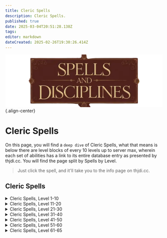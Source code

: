 ```yaml
---
title: Cleric Spells
description: Cleric Spells.
published: true
date: 2025-03-04T20:51:28.138Z
tags: 
editor: markdown
dateCreated: 2025-02-26T19:30:26.414Z
---
```


![spellsdisciplines.webp](/classes-and-abilities/spellsdisciplines.webp){.align-center}

# Cleric Spells


On this page, you will find a `deep dive` of Cleric Spells, what that means is below there are level blocks of every 10 levels up to server max, wherein each set of abilities has a link to its entire database entry as presented by thjdi.cc. You will find the page split by Spells by Level.


> Just click the spell, and it'll take you to the info page on thjdi.cc.

## Cleric Spells
<details>
	<summary> Cleric Spells, Level 1-10 </summary>

|Spell Name|Level|
|---|---|
|<a href="https://www.thjdi.cc/spell/202" target="_blank">Courage</a>|1|
|<a href="https://www.thjdi.cc/spell/203" target="_blank">Cure Poison</a>|1|
|<a href="https://www.thjdi.cc/spell/207" target="_blank">Divine Aura</a>|1|
|<a href="https://www.thjdi.cc/spell/201" target="_blank">Flash of Light</a>|1|
|<a href="https://www.thjdi.cc/spell/11" target="_blank">Holy Armor</a>|1|
|<a href="https://www.thjdi.cc/spell/208" target="_blank">Lull</a>|1|
|<a href="https://www.thjdi.cc/spell/200" target="_blank">Minor Healing</a>|1|
|<a href="https://www.thjdi.cc/spell/209" target="_blank">Spook the Dead</a>|1|
|<a href="https://www.thjdi.cc/spell/14" target="_blank">Strike</a>|1|
|<a href="https://www.thjdi.cc/spell/205" target="_blank">True North</a>|1|
|<a href="https://www.thjdi.cc/spell/210" target="_blank">Yaulp</a>|1|
|<a href="https://www.thjdi.cc/spell/215" target="_blank">Reckless Strength</a>|2|
|<a href="https://www.thjdi.cc/spell/216" target="_blank">Stun</a>|2|
|<a href="https://www.thjdi.cc/spell/212" target="_blank">Cure Blindness</a>|3|
|<a href="https://www.thjdi.cc/spell/211" target="_blank">Summon Drink</a>|3|
|<a href="https://www.thjdi.cc/spell/213" target="_blank">Cure Disease</a>|4|
|<a href="https://www.thjdi.cc/spell/17" target="_blank">Light Healing</a>|4|
|<a href="https://www.thjdi.cc/spell/218" target="_blank">Ward Undead</a>|4|
|<a href="https://www.thjdi.cc/spell/560" target="_blank">Furor</a>|5|
|<a href="https://www.thjdi.cc/spell/36" target="_blank">Gate</a>|5|
|<a href="https://www.thjdi.cc/spell/501" target="_blank">Soothe</a>|5|
|<a href="https://www.thjdi.cc/spell/227" target="_blank">Endure Poison</a>|6|
|<a href="https://www.thjdi.cc/spell/229" target="_blank">Fear</a>|6|
|<a href="https://www.thjdi.cc/spell/2501" target="_blank">Sanctuary</a>|6|
|<a href="https://www.thjdi.cc/spell/219" target="_blank">Center</a>|7|
|<a href="https://www.thjdi.cc/spell/230" target="_blank">Root</a>|7|
|<a href="https://www.thjdi.cc/spell/224" target="_blank">Endure Fire</a>|8|
|<a href="https://www.thjdi.cc/spell/4056" target="_blank">Remove Minor Curse</a>|8|
|<a href="https://www.thjdi.cc/spell/50" target="_blank">Summon Food</a>|8|
|<a href="https://www.thjdi.cc/spell/221" target="_blank">Sense the Dead</a>|9|
|<a href="https://www.thjdi.cc/spell/231" target="_blank">Word of Pain</a>|9|
|<a href="https://www.thjdi.cc/spell/40971" target="_blank">Bind Affinity</a>|10|
|<a href="https://www.thjdi.cc/spell/35" target="_blank">Bind Affinity</a>|10|
|<a href="https://www.thjdi.cc/spell/223" target="_blank">Hammer of Wrath</a>|10|
|<a href="https://www.thjdi.cc/spell/12" target="_blank">Healing</a>|10|
|<a href="https://www.thjdi.cc/spell/4258" target="_blank">Iony's Lesser Augury</a>|10|

</details>

<details>
	<summary> Cleric Spells, Level 11-20 </summary>

|Spell Name|Level|
|---|---|
|<a href="https://www.thjdi.cc/spell/226" target="_blank">Endure Disease</a>|11|
|<a href="https://www.thjdi.cc/spell/235" target="_blank">Invisibility versus Undead</a>|11|
|<a href="https://www.thjdi.cc/spell/485" target="_blank">Symbol of Transal</a>|11|
|<a href="https://www.thjdi.cc/spell/234" target="_blank">Halo of Light</a>|12|
|<a href="https://www.thjdi.cc/spell/2168" target="_blank">Reanimation</a>|12|
|<a href="https://www.thjdi.cc/spell/232" target="_blank">Sense Summoned</a>|12|
|<a href="https://www.thjdi.cc/spell/48" target="_blank">Cancel Magic</a>|13|
|<a href="https://www.thjdi.cc/spell/225" target="_blank">Endure Cold</a>|13|
|<a href="https://www.thjdi.cc/spell/233" target="_blank">Expulse Undead</a>|13|
|<a href="https://www.thjdi.cc/spell/4282" target="_blank">Iony's Lesser Cleansing</a>|14|
|<a href="https://www.thjdi.cc/spell/4270" target="_blank">Iony's Lesser Exorcism</a>|14|
|<a href="https://www.thjdi.cc/spell/16" target="_blank">Smite</a>|14|
|<a href="https://www.thjdi.cc/spell/3575" target="_blank">Blessing of Piety</a>|15|
|<a href="https://www.thjdi.cc/spell/47" target="_blank">Calm</a>|15|
|<a href="https://www.thjdi.cc/spell/368" target="_blank">Spirit Armor</a>|15|
|<a href="https://www.thjdi.cc/spell/228" target="_blank">Endure Magic</a>|16|
|<a href="https://www.thjdi.cc/spell/123" target="_blank">Holy Might</a>|16|
|<a href="https://www.thjdi.cc/spell/43" target="_blank">Yaulp II</a>|16|
|<a href="https://www.thjdi.cc/spell/89" target="_blank">Daring</a>|17|
|<a href="https://www.thjdi.cc/spell/248" target="_blank">Ward Summoned</a>|17|
|<a href="https://www.thjdi.cc/spell/2169" target="_blank">Reconstitution</a>|18|
|<a href="https://www.thjdi.cc/spell/2502" target="_blank">Celestial Remedy</a>|19|
|<a href="https://www.thjdi.cc/spell/413" target="_blank">Word of Shadow</a>|19|
|<a href="https://www.thjdi.cc/spell/15" target="_blank">Greater Healing</a>|20|
|<a href="https://www.thjdi.cc/spell/37" target="_blank">Hammer of Striking</a>|20|
|<a href="https://www.thjdi.cc/spell/4088" target="_blank">Ward of Vie</a>|20|

</details>

<details>
	<summary> Cleric Spells, Level 21-30 </summary>

|Spell Name|Level|
|---|---|
|<a href="https://www.thjdi.cc/spell/126" target="_blank">Inspire Fear</a>|21|
|<a href="https://www.thjdi.cc/spell/486" target="_blank">Symbol of Ryltan</a>|21|
|<a href="https://www.thjdi.cc/spell/128" target="_blank">Wave of Fear</a>|21|
|<a href="https://www.thjdi.cc/spell/244" target="_blank">Bravery</a>|22|
|<a href="https://www.thjdi.cc/spell/95" target="_blank">Counteract Poison</a>|22|
|<a href="https://www.thjdi.cc/spell/2170" target="_blank">Reparation</a>|22|
|<a href="https://www.thjdi.cc/spell/117" target="_blank">Dismiss Undead</a>|23|
|<a href="https://www.thjdi.cc/spell/4259" target="_blank">Iony's Augury</a>|23|
|<a href="https://www.thjdi.cc/spell/4057" target="_blank">Remove Lesser Curse</a>|23|
|<a href="https://www.thjdi.cc/spell/4283" target="_blank">Iony's Cleansing</a>|24|
|<a href="https://www.thjdi.cc/spell/4271" target="_blank">Iony's Exorcism</a>|24|
|<a href="https://www.thjdi.cc/spell/18" target="_blank">Guard</a>|25|
|<a href="https://www.thjdi.cc/spell/2503" target="_blank">Sermon of the Righteous</a>|25|
|<a href="https://www.thjdi.cc/spell/59" target="_blank">Panic the Dead</a>|26|
|<a href="https://www.thjdi.cc/spell/414" target="_blank">Word of Spirit</a>|26|
|<a href="https://www.thjdi.cc/spell/663" target="_blank">Expulse Summoned</a>|27|
|<a href="https://www.thjdi.cc/spell/131" target="_blank">Instill</a>|27|
|<a href="https://www.thjdi.cc/spell/391" target="_blank">Revive</a>|27|
|<a href="https://www.thjdi.cc/spell/52" target="_blank">Abundant Drink</a>|28|
|<a href="https://www.thjdi.cc/spell/96" target="_blank">Counteract Disease</a>|28|
|<a href="https://www.thjdi.cc/spell/2175" target="_blank">Celestial Health</a>|29|
|<a href="https://www.thjdi.cc/spell/130" target="_blank">Divine Barrier</a>|29|
|<a href="https://www.thjdi.cc/spell/1885" target="_blank">Imbue Amber</a>|29|
|<a href="https://www.thjdi.cc/spell/1894" target="_blank">Imbue Black Pearl</a>|29|
|<a href="https://www.thjdi.cc/spell/1897" target="_blank">Imbue Black Sapphire</a>|29|
|<a href="https://www.thjdi.cc/spell/1895" target="_blank">Imbue Diamond</a>|29|
|<a href="https://www.thjdi.cc/spell/1888" target="_blank">Imbue Emerald</a>|29|
|<a href="https://www.thjdi.cc/spell/1798" target="_blank">Imbue Opal</a>|29|
|<a href="https://www.thjdi.cc/spell/1898" target="_blank">Imbue Peridot</a>|29|
|<a href="https://www.thjdi.cc/spell/1800" target="_blank">Imbue Plains Pebble</a>|29|
|<a href="https://www.thjdi.cc/spell/1896" target="_blank">Imbue Rose Quartz</a>|29|
|<a href="https://www.thjdi.cc/spell/1887" target="_blank">Imbue Ruby</a>|29|
|<a href="https://www.thjdi.cc/spell/1886" target="_blank">Imbue Sapphire</a>|29|
|<a href="https://www.thjdi.cc/spell/1799" target="_blank">Imbue Topaz</a>|29|
|<a href="https://www.thjdi.cc/spell/3994" target="_blank">Mass Imbue Amber</a>|29|
|<a href="https://www.thjdi.cc/spell/3995" target="_blank">Mass Imbue Black Pearl</a>|29|
|<a href="https://www.thjdi.cc/spell/3996" target="_blank">Mass Imbue Black Sapphire</a>|29|
|<a href="https://www.thjdi.cc/spell/3997" target="_blank">Mass Imbue Diamond</a>|29|
|<a href="https://www.thjdi.cc/spell/3998" target="_blank">Mass Imbue Emerald</a>|29|
|<a href="https://www.thjdi.cc/spell/4002" target="_blank">Mass Imbue Opal</a>|29|
|<a href="https://www.thjdi.cc/spell/4003" target="_blank">Mass Imbue Peridot</a>|29|
|<a href="https://www.thjdi.cc/spell/4004" target="_blank">Mass Imbue Plains Pebble</a>|29|
|<a href="https://www.thjdi.cc/spell/4005" target="_blank">Mass Imbue Rose Quartz</a>|29|
|<a href="https://www.thjdi.cc/spell/4006" target="_blank">Mass Imbue Ruby</a>|29|
|<a href="https://www.thjdi.cc/spell/4007" target="_blank">Mass Imbue Sapphire</a>|29|
|<a href="https://www.thjdi.cc/spell/4008" target="_blank">Mass Imbue Topaz</a>|29|
|<a href="https://www.thjdi.cc/spell/329" target="_blank">Wrath</a>|29|
|<a href="https://www.thjdi.cc/spell/675" target="_blank">Hammer of Requital</a>|30|
|<a href="https://www.thjdi.cc/spell/62" target="_blank">Resist Poison</a>|30|
|<a href="https://www.thjdi.cc/spell/9" target="_blank">Superior Healing</a>|30|
|<a href="https://www.thjdi.cc/spell/135" target="_blank">Word of Health</a>|30|

</details>

<details>
	<summary> Cleric Spells, Level 31-40 </summary>

|Spell Name|Level|
|---|---|
|<a href="https://www.thjdi.cc/spell/124" target="_blank">Force</a>|31|
|<a href="https://www.thjdi.cc/spell/504" target="_blank">Frenzied Strength</a>|31|
|<a href="https://www.thjdi.cc/spell/487" target="_blank">Symbol of Pinzarn</a>|31|
|<a href="https://www.thjdi.cc/spell/480" target="_blank">Atone</a>|32|
|<a href="https://www.thjdi.cc/spell/2171" target="_blank">Renewal</a>|32|
|<a href="https://www.thjdi.cc/spell/312" target="_blank">Valor</a>|32|
|<a href="https://www.thjdi.cc/spell/53" target="_blank">Abundant Food</a>|33|
|<a href="https://www.thjdi.cc/spell/662" target="_blank">Expel Undead</a>|33|
|<a href="https://www.thjdi.cc/spell/4260" target="_blank">Iony's Greater Augury</a>|33|
|<a href="https://www.thjdi.cc/spell/60" target="_blank">Resist Fire</a>|33|
|<a href="https://www.thjdi.cc/spell/1445" target="_blank">Armor of Protection</a>|34|
|<a href="https://www.thjdi.cc/spell/134" target="_blank">Blinding Luminance</a>|34|
|<a href="https://www.thjdi.cc/spell/4284" target="_blank">Iony's Greater Cleansing</a>|34|
|<a href="https://www.thjdi.cc/spell/4272" target="_blank">Iony's Greater Exorcism</a>|34|
|<a href="https://www.thjdi.cc/spell/405" target="_blank">Tremor</a>|34|
|<a href="https://www.thjdi.cc/spell/19" target="_blank">Armor of Faith</a>|35|
|<a href="https://www.thjdi.cc/spell/3576" target="_blank">Blessing of Faith</a>|35|
|<a href="https://www.thjdi.cc/spell/127" target="_blank">Invoke Fear</a>|36|
|<a href="https://www.thjdi.cc/spell/45" target="_blank">Pacify</a>|36|
|<a href="https://www.thjdi.cc/spell/63" target="_blank">Resist Disease</a>|36|
|<a href="https://www.thjdi.cc/spell/115" target="_blank">Dismiss Summoned</a>|37|
|<a href="https://www.thjdi.cc/spell/388" target="_blank">Resuscitate</a>|37|
|<a href="https://www.thjdi.cc/spell/1443" target="_blank">Turning of the Unnatural</a>|37|
|<a href="https://www.thjdi.cc/spell/49" target="_blank">Nullify Magic</a>|38|
|<a href="https://www.thjdi.cc/spell/2946" target="_blank">Remove Curse</a>|38|
|<a href="https://www.thjdi.cc/spell/61" target="_blank">Resist Cold</a>|38|
|<a href="https://www.thjdi.cc/spell/13" target="_blank">Complete Heal</a>|39|
|<a href="https://www.thjdi.cc/spell/39862" target="_blank">Fabled Complete Heal</a>|39|
|<a href="https://www.thjdi.cc/spell/6875" target="_blank">Healing Light</a>|39|
|<a href="https://www.thjdi.cc/spell/2504" target="_blank">Sacred Word</a>|39|
|<a href="https://www.thjdi.cc/spell/415" target="_blank">Word of Souls</a>|39|
|<a href="https://www.thjdi.cc/spell/4089" target="_blank">Guard of Vie</a>|40|
|<a href="https://www.thjdi.cc/spell/2181" target="_blank">Hammer of Judgment</a>|40|
|<a href="https://www.thjdi.cc/spell/3692" target="_blank">Temperance</a>|40|

</details>

<details>
	<summary> Cleric Spells, Level 41-50 </summary>

|Spell Name|Level|
|---|---|
|<a href="https://www.thjdi.cc/spell/488" target="_blank">Symbol of Naltron</a>|41|
|<a href="https://www.thjdi.cc/spell/44" target="_blank">Yaulp III</a>|41|
|<a href="https://www.thjdi.cc/spell/314" target="_blank">Resolution</a>|42|
|<a href="https://www.thjdi.cc/spell/2172" target="_blank">Restoration</a>|42|
|<a href="https://www.thjdi.cc/spell/118" target="_blank">Banish Undead</a>|43|
|<a href="https://www.thjdi.cc/spell/64" target="_blank">Resist Magic</a>|43|
|<a href="https://www.thjdi.cc/spell/1444" target="_blank">Celestial Healing</a>|44|
|<a href="https://www.thjdi.cc/spell/406" target="_blank">Earthquake</a>|44|
|<a href="https://www.thjdi.cc/spell/672" target="_blank">Retribution</a>|44|
|<a href="https://www.thjdi.cc/spell/4053" target="_blank">Blessing of Temperance</a>|45|
|<a href="https://www.thjdi.cc/spell/20" target="_blank">Shield of Words</a>|45|
|<a href="https://www.thjdi.cc/spell/136" target="_blank">Word of Healing</a>|45|
|<a href="https://www.thjdi.cc/spell/132" target="_blank">Immobilize</a>|46|
|<a href="https://www.thjdi.cc/spell/125" target="_blank">Sound of Force</a>|46|
|<a href="https://www.thjdi.cc/spell/664" target="_blank">Expel Summoned</a>|47|
|<a href="https://www.thjdi.cc/spell/392" target="_blank">Resurrection</a>|47|
|<a href="https://www.thjdi.cc/spell/97" target="_blank">Abolish Poison</a>|48|
|<a href="https://www.thjdi.cc/spell/1411" target="_blank">Improved Invisibility to Undead</a>|48|
|<a href="https://www.thjdi.cc/spell/2505" target="_blank">Armor of the Faithful</a>|49|
|<a href="https://www.thjdi.cc/spell/6878" target="_blank">Greater Healing Light</a>|49|
|<a href="https://www.thjdi.cc/spell/416" target="_blank">Word Divine</a>|49|
|<a href="https://www.thjdi.cc/spell/3135" target="_blank">Hammer of Divinity</a>|50|
|<a href="https://www.thjdi.cc/spell/6902" target="_blank">Ward of the Divine</a>|50|

</details>

<details>
	<summary> Cleric Spells, Level 51-60 </summary>

|Spell Name|Level|
|---|---|
|<a href="https://www.thjdi.cc/spell/1547" target="_blank">Death Pact</a>|51|
|<a href="https://www.thjdi.cc/spell/1532" target="_blank">Dread of Night</a>|51|
|<a href="https://www.thjdi.cc/spell/3693" target="_blank">Pure Blood</a>|51|
|<a href="https://www.thjdi.cc/spell/1518" target="_blank">Remedy</a>|51|
|<a href="https://www.thjdi.cc/spell/1726" target="_blank">Sunskin</a>|51|
|<a href="https://www.thjdi.cc/spell/2506" target="_blank">Epitaph of Life</a>|52|
|<a href="https://www.thjdi.cc/spell/21398" target="_blank">Eradicate Poison</a>|52|
|<a href="https://www.thjdi.cc/spell/1538" target="_blank">Heroic Bond</a>|52|
|<a href="https://www.thjdi.cc/spell/1536" target="_blank">Heroic Bond</a>|52|
|<a href="https://www.thjdi.cc/spell/1533" target="_blank">Heroism</a>|52|
|<a href="https://www.thjdi.cc/spell/1542" target="_blank">Upheaval</a>|52|
|<a href="https://www.thjdi.cc/spell/1520" target="_blank">Word of Vigor</a>|52|
|<a href="https://www.thjdi.cc/spell/1526" target="_blank">Annul Magic</a>|53|
|<a href="https://www.thjdi.cc/spell/1519" target="_blank">Divine Light</a>|53|
|<a href="https://www.thjdi.cc/spell/1534" target="_blank">Yaulp IV</a>|53|
|<a href="https://www.thjdi.cc/spell/21400" target="_blank">Eradicate Curse</a>|54|
|<a href="https://www.thjdi.cc/spell/2507" target="_blank">Mark of Retribution</a>|54|
|<a href="https://www.thjdi.cc/spell/4090" target="_blank">Protection of Vie</a>|54|
|<a href="https://www.thjdi.cc/spell/1543" target="_blank">Reckoning</a>|54|
|<a href="https://www.thjdi.cc/spell/2880" target="_blank">Remove Greater Curse</a>|54|
|<a href="https://www.thjdi.cc/spell/1535" target="_blank">Symbol of Marzin</a>|54|
|<a href="https://www.thjdi.cc/spell/1721" target="_blank">Unswerving Hammer of Faith</a>|54|
|<a href="https://www.thjdi.cc/spell/8928" target="_blank">Aura of the Zealot</a>|55|
|<a href="https://www.thjdi.cc/spell/1528" target="_blank">Exile Undead</a>|55|
|<a href="https://www.thjdi.cc/spell/1539" target="_blank">Fortitude</a>|55|
|<a href="https://www.thjdi.cc/spell/1446" target="_blank">Stun Command</a>|55|
|<a href="https://www.thjdi.cc/spell/1541" target="_blank">Wake of Tranquility</a>|55|
|<a href="https://www.thjdi.cc/spell/116" target="_blank">Banish Summoned</a>|56|
|<a href="https://www.thjdi.cc/spell/6989" target="_blank">Cower the Dead</a>|56|
|<a href="https://www.thjdi.cc/spell/2508" target="_blank">Judgment</a>|56|
|<a href="https://www.thjdi.cc/spell/1548" target="_blank">Mark of Karn</a>|56|
|<a href="https://www.thjdi.cc/spell/133" target="_blank">Paralyzing Earth</a>|56|
|<a href="https://www.thjdi.cc/spell/1524" target="_blank">Reviviscence</a>|56|
|<a href="https://www.thjdi.cc/spell/2326" target="_blank">Yaulp V</a>|56|
|<a href="https://www.thjdi.cc/spell/1540" target="_blank">Aegis</a>|57|
|<a href="https://www.thjdi.cc/spell/1537" target="_blank">Bulwark of Faith</a>|57|
|<a href="https://www.thjdi.cc/spell/1527" target="_blank">Trepidation</a>|57|
|<a href="https://www.thjdi.cc/spell/6903" target="_blank">Ward of Rebuke</a>|57|
|<a href="https://www.thjdi.cc/spell/1521" target="_blank">Word of Restoration</a>|57|
|<a href="https://www.thjdi.cc/spell/1525" target="_blank">Antidote</a>|58|
|<a href="https://www.thjdi.cc/spell/2509" target="_blank">Blessed Armor of the Risen</a>|58|
|<a href="https://www.thjdi.cc/spell/1544" target="_blank">Enforced Reverence</a>|58|
|<a href="https://www.thjdi.cc/spell/21399" target="_blank">Eradicate Disease</a>|58|
|<a href="https://www.thjdi.cc/spell/2182" target="_blank">Ethereal Light</a>|58|
|<a href="https://www.thjdi.cc/spell/1774" target="_blank">Naltron's Mark</a>|58|
|<a href="https://www.thjdi.cc/spell/1522" target="_blank">Celestial Elixir</a>|59|
|<a href="https://www.thjdi.cc/spell/6977" target="_blank">Deistic Voice</a>|59|
|<a href="https://www.thjdi.cc/spell/2462" target="_blank">Ethereal Remedy</a>|59|
|<a href="https://www.thjdi.cc/spell/1545" target="_blank">The Unspoken Word</a>|59|
|<a href="https://www.thjdi.cc/spell/1447" target="_blank">Aegolism</a>|60|
|<a href="https://www.thjdi.cc/spell/2122" target="_blank">Ancient: Gift of Aegolism</a>|60|
|<a href="https://www.thjdi.cc/spell/2109" target="_blank">Ancient: High Priest's Bulwark</a>|60|
|<a href="https://www.thjdi.cc/spell/1530" target="_blank">Banishment of Shadows</a>|60|
|<a href="https://www.thjdi.cc/spell/2510" target="_blank">Blessing of Aegolism</a>|60|
|<a href="https://www.thjdi.cc/spell/1546" target="_blank">Divine Intervention</a>|60|
|<a href="https://www.thjdi.cc/spell/2180" target="_blank">Ethereal Elixir</a>|60|
|<a href="https://www.thjdi.cc/spell/3136" target="_blank">Hammer of Souls</a>|60|
|<a href="https://www.thjdi.cc/spell/2893" target="_blank">Marzin's Mark</a>|60|
|<a href="https://www.thjdi.cc/spell/1523" target="_blank">Word of Redemption</a>|60|

</details>

<details>
	<summary> Cleric Spells, Level 61-65 </summary>

|Spell Name|Level|
|---|---|
|<a href="https://www.thjdi.cc/spell/6990" target="_blank">Death's Despair</a>|61|
|<a href="https://www.thjdi.cc/spell/3296" target="_blank">Faith</a>|61|
|<a href="https://www.thjdi.cc/spell/1342" target="_blank">Larger Reviviscence</a>|61|
|<a href="https://www.thjdi.cc/spell/3465" target="_blank">Supernal Remedy</a>|61|
|<a href="https://www.thjdi.cc/spell/3466" target="_blank">Symbol of Kazad</a>|61|
|<a href="https://www.thjdi.cc/spell/3481" target="_blank">Tarnation</a>|61|
|<a href="https://www.thjdi.cc/spell/3470" target="_blank">Ward of Gallantry</a>|61|
|<a href="https://www.thjdi.cc/spell/6730" target="_blank">Ward of Vengeance</a>|61|
|<a href="https://www.thjdi.cc/spell/3472" target="_blank">Blessing of Reverence</a>|62|
|<a href="https://www.thjdi.cc/spell/4091" target="_blank">Bulwark of Vie</a>|62|
|<a href="https://www.thjdi.cc/spell/3476" target="_blank">Condemnation</a>|62|
|<a href="https://www.thjdi.cc/spell/3195" target="_blank">Greater Immobilize</a>|62|
|<a href="https://www.thjdi.cc/spell/3187" target="_blank">Sermon of Penitence</a>|62|
|<a href="https://www.thjdi.cc/spell/3475" target="_blank">Supernal Elixir</a>|62|
|<a href="https://www.thjdi.cc/spell/3467" target="_blank">Virtue</a>|62|
|<a href="https://www.thjdi.cc/spell/6978" target="_blank">Deistic Bellow</a>|63|
|<a href="https://www.thjdi.cc/spell/3047" target="_blank">Kazad's Mark</a>|63|
|<a href="https://www.thjdi.cc/spell/3482" target="_blank">Sound of Might</a>|63|
|<a href="https://www.thjdi.cc/spell/3480" target="_blank">Supernal Light</a>|63|
|<a href="https://www.thjdi.cc/spell/4108" target="_blank">Aura of Reverence</a>|64|
|<a href="https://www.thjdi.cc/spell/3473" target="_blank">Catastrophe</a>|64|
|<a href="https://www.thjdi.cc/spell/3468" target="_blank">Destroy Undead</a>|64|
|<a href="https://www.thjdi.cc/spell/3592" target="_blank">Imbue Valor</a>|64|
|<a href="https://www.thjdi.cc/spell/3469" target="_blank">Mark of Kings</a>|64|
|<a href="https://www.thjdi.cc/spell/3196" target="_blank">Petrifying Earth</a>|64|
|<a href="https://www.thjdi.cc/spell/3471" target="_blank">Word of Replenishment</a>|64|
|<a href="https://www.thjdi.cc/spell/4973" target="_blank">Ancient: Chaos Censure</a>|65|
|<a href="https://www.thjdi.cc/spell/3474" target="_blank">Armor of the Zealot</a>|65|
|<a href="https://www.thjdi.cc/spell/3478" target="_blank">Hammer of Damnation</a>|65|
|<a href="https://www.thjdi.cc/spell/3479" target="_blank">Hand of Virtue</a>|65|
|<a href="https://www.thjdi.cc/spell/4882" target="_blank">Holy Elixir</a>|65|
|<a href="https://www.thjdi.cc/spell/4880" target="_blank">Holy Light</a>|65|
|<a href="https://www.thjdi.cc/spell/3477" target="_blank">Mark of the Righteous</a>|65|
|<a href="https://www.thjdi.cc/spell/4881" target="_blank">Order</a>|65|
|<a href="https://www.thjdi.cc/spell/3197" target="_blank">Pacification</a>|65|
|<a href="https://www.thjdi.cc/spell/25195" target="_blank">Shining Rampart</a>|65|
|<a href="https://www.thjdi.cc/spell/3464" target="_blank">The Silent Command</a>|65|
|<a href="https://www.thjdi.cc/spell/9764" target="_blank">Vow of Valor</a>|65|
|<a href="https://www.thjdi.cc/spell/3186" target="_blank">Yaulp VI</a>|65|

</details>
